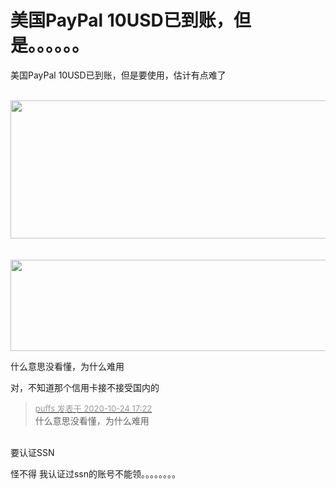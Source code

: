 # 美国PayPal 10USD已到账，但是。。。。。。


美国PayPal 10USD已到账，但是要使用，估计有点难了<br />
<br />
<div align="center"><img id="aimg_ElBO2" onclick="zoom(this, this.src, 0, 0, 0)" class="zoom" width="600" height="221" src="https://s1.ax1x.com/2020/10/24/BVzZ4g.png" onmouseover="img_onmouseoverfunc(this)" onclick="zoom(this)" style="cursor:pointer" border="0" alt="" /></div><br />
<br />
<div align="center"><img id="aimg_x4z8N" onclick="zoom(this, this.src, 0, 0, 0)" class="zoom" width="600" height="146" src="https://s1.ax1x.com/2020/10/24/BVzVUS.png" onmouseover="img_onmouseoverfunc(this)" onclick="zoom(this)" style="cursor:pointer" border="0" alt="" /></div>

什么意思没看懂，为什么难用

对，不知道那个信用卡接不接受国内的

<div class="quote"><blockquote><font size="2"><a href="https://www.hostloc.com/forum.php?mod=redirect&amp;goto=findpost&amp;pid=9346678&amp;ptid=758015" target="_blank"><font color="#999999">puffs 发表于 2020-10-24 17:22</font></a></font><br />
什么意思没看懂，为什么难用</blockquote></div><br />
要认证SSN

怪不得 我认证过ssn的账号不能领。。。。。。。。

